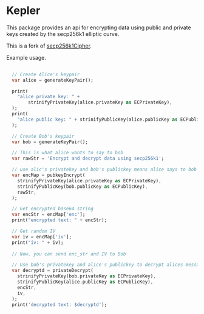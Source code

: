 # Kepler
This package provides an api for encrypting data using public and private 
keys created by the secp256k1 elliptic curve. 

This is a fork of [secp256k1Cipher](https://github.com/ipconfiger/secp256k1Cipher).

Example usage.
```dart
 
  // Create Alice's keypair
  var alice = generateKeyPair();

  print(
    "alice private key: " +
        strinifyPrivateKey(alice.privateKey as ECPrivateKey),
  );
  print(
    "alice public key: " + strinifyPublicKey(alice.publicKey as ECPublicKey),
  );

  // Create Bob's keypair
  var bob = generateKeyPair();

  // This is what alice wants to say to bob
  var rawStr = 'Encrypt and decrypt data using secp256k1';

  // use alic's privatekey and bob's publickey means alice says to bob
  var encMap = pubkeyEncrypt(
    strinifyPrivateKey(alice.privateKey as ECPrivateKey),
    strinifyPublicKey(bob.publicKey as ECPublicKey),
    rawStr,
  );

  // Get encrypted base64 string
  var encStr = encMap['enc'];
  print("encrypted text: " + encStr);

  // Get random IV
  var iv = encMap['iv'];
  print("iv: " + iv);
  
  // Now, you can send enc_str and IV to Bob

  // Use bob's privatekey and alice's publickey to decrypt alices message, for Bob to read.
  var decryptd = privateDecrypt(
    strinifyPrivateKey(bob.privateKey as ECPrivateKey),
    strinifyPublicKey(alice.publicKey as ECPublicKey),
    encStr,
    iv,
  );
  print('decrypted text: $decryptd');
```